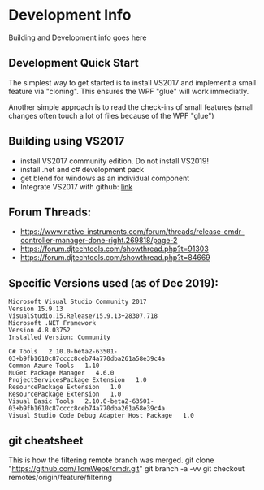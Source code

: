# Development Info

Building and Development info goes here

## Development Quick Start

The simplest way to get started is to install VS2017 and implement a small feature via "cloning".
This ensures the WPF "glue" will work immediatly.

Another simple approach is to read the check-ins of small features 
(small changes often touch a lot of files because of the WPF "glue")

## Building using VS2017

* install VS2017 community edition. Do not install VS2019! 
* install .net and c# development pack 
* get blend for windows as an individual component
* Integrate VS2017 with github: [link](https://blogs.msdn.microsoft.com/benjaminperkins/2017/04/04/setting-up-and-using-github-in-visual-studio-2017/)

## Forum Threads:

*  https://www.native-instruments.com/forum/threads/release-cmdr-controller-manager-done-right.269818/page-2
*  https://forum.djtechtools.com/showthread.php?t=91303
*  https://forum.djtechtools.com/showthread.php?t=84669
    

## Specific Versions used (as of Dec 2019):
	Microsoft Visual Studio Community 2017 
	Version 15.9.13
	VisualStudio.15.Release/15.9.13+28307.718
	Microsoft .NET Framework
	Version 4.8.03752
	Installed Version: Community

	C# Tools   2.10.0-beta2-63501-03+b9fb1610c87cccc8ceb74a770dba261a58e39c4a
	Common Azure Tools   1.10
	NuGet Package Manager   4.6.0
	ProjectServicesPackage Extension   1.0
	ResourcePackage Extension   1.0
	ResourcePackage Extension   1.0
	Visual Basic Tools   2.10.0-beta2-63501-03+b9fb1610c87cccc8ceb74a770dba261a58e39c4a
	Visual Studio Code Debug Adapter Host Package   1.0


## git cheatsheet

This is how the filtering remote branch was merged.
  git clone "https://github.com/TomWeps/cmdr.git"
  git branch -a -vv
  git checkout remotes/origin/feature/filtering  
    
